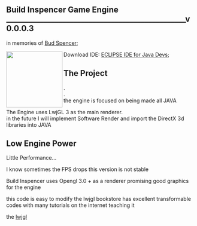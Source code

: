 ## Build Inspencer Game Engine ________________________________________________v0.0.0.3  
  in memories of [Bud Spencer](https://en.wikipedia.org/wiki/Bud_Spencer);
  
  

  <img align="left" height="150em" src="https://www.eclipse.org/org/artwork/images/eclipse_ide_logo.png"/>  
    
    
    
  Download IDE: [ECLIPSE IDE for Java Devs](https://www.eclipse.org/downloads/);  
  
  
  ## The Project  ##
  .  
  .  
  the engine is focused on being made all JAVA  
  
  The Engine uses LwjGL 3 as the main renderer.   
  in the future I will implement Software Render and import the DirectX 3d libraries into JAVA  

## Low Engine Power

Little Performance...  
  
I know sometimes the FPS drops this version is not stable  

Build Inspencer uses Opengl 3.0 + as a renderer promising good graphics for the engine

  this code is easy to modify the lwjgl bookstore has excellent transformable codes with many tutorials on the internet teaching it
  
  the [lwjgl](https://www.lwjgl.org/guide)
